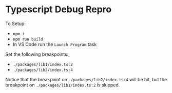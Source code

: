 # Typescript Debug Repro

To Setup:

- `npm i`
- `npm run build`
- In VS Code run the `Launch Program` task

Set the following breakpoints:

- `./packages/lib1/index.ts:2`
- `./packages/lib2/index.ts:4`

Notice that the breakpoint on `./packages/lib2/index.ts:4` will be hit, but the breakpoint on `./packages/lib1/index.ts:2` is skipped.